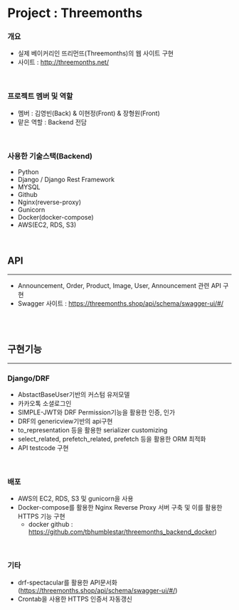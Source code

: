 # Project : Threemonths

### 개요
- 실제 베이커리인 뜨리먼뜨(Threemonths)의 웹 사이트 구현
- 사이트 : http://threemonths.net/

<br/>

### 프로젝트 멤버 및 역할
- 멤버 : 김영빈(Back) & 이현정(Front) &  장형원(Front)
- 맡은 역할 : Backend 전담

<br/>

### 사용한 기술스택(Backend)
- Python
- Django / Django Rest Framework
- MYSQL
- Github
- Nginx(reverse-proxy)
- Gunicorn
- Docker(docker-compose)
- AWS(EC2, RDS, S3)


<br/>

## API
---
- Announcement, Order, Product, Image, User, Announcement 관련 API 구현
- Swagger 사이트 : https://threemonths.shop/api/schema/swagger-ui/#/

<br/>
<br/>

## 구현기능
---

### Django/DRF
- AbstactBaseUser기반의 커스텀 유저모델
- 카카오톡 소셜로그인
- SIMPLE-JWT와 DRF Permission기능을 활용한 인증, 인가
- DRF의 genericview기반의 api구현
- to_representation 등을 활용한 serializer customizing
- select_related, prefetch_related, prefetch 등을 활용한 ORM 최적화
- API testcode 구현

<br/>

### 배포
- AWS의 EC2, RDS, S3 및 gunicorn을 사용
- Docker-compose를 활용한 Nginx Reverse Proxy 서버 구축 및 이를 활용한 HTTPS 기능 구현
    + docker github : https://github.com/tbhumblestar/threemonths_backend_docker)

<br/>

### 기타
- drf-spectacular를 활용한 API문서화(https://threemonths.shop/api/schema/swagger-ui/#/)
- Crontab을 사용한 HTTPS 인증서 자동갱신